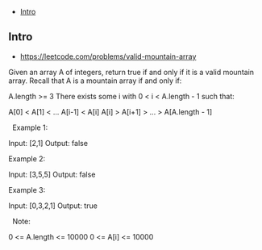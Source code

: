 - [Intro](#intro)

## Intro

- https://leetcode.com/problems/valid-mountain-array

Given an array A of integers, return true if and only if it is a valid mountain array.
Recall that A is a mountain array if and only if:

A.length >= 3
There exists some i with 0 < i < A.length - 1 such that:
	
A[0] < A[1] < ... A[i-1] < A[i] 
A[i] > A[i+1] > ... > A[A.length - 1]





 
Example 1:

Input: [2,1]
Output: false


Example 2:

Input: [3,5,5]
Output: false


Example 3:

Input: [0,3,2,1]
Output: true


 
Note:

0 <= A.length <= 10000
0 <= A[i] <= 10000 


 

 

